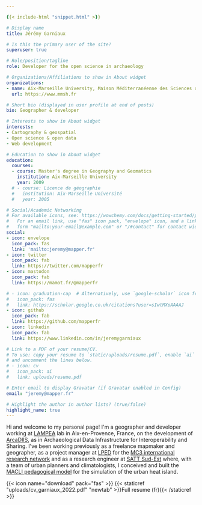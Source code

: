 ```yaml
---

{{< include-html "snippet.html" >}}

# Display name
title: Jérémy Garniaux

# Is this the primary user of the site?
superuser: true

# Role/position/tagline
role: Developer for the open science in archaeology

# Organizations/Affiliations to show in About widget
organizations:
- name: Aix-Marseille University, Maison Méditerranéenne des Sciences de l'Homme
  url: https://www.mmsh.fr

# Short bio (displayed in user profile at end of posts)
bio: Geographer & developer

# Interests to show in About widget
interests:
- Cartography & geospatial
- Open science & open data
- Web development

# Education to show in About widget
education:
  courses:
  - course: Master's degree in Geography and Geomatics
    institution: Aix-Marseille University
    year: 2009
  # - course: Licence de géographie
  #   institution: Aix-Marseille Université
  #   year: 2005

# Social/Academic Networking
# For available icons, see: https://wowchemy.com/docs/getting-started/page-builder/#icons
#   For an email link, use "fas" icon pack, "envelope" icon, and a link in the
#   form "mailto:your-email@example.com" or "/#contact" for contact widget.
social:
- icon: envelope
  icon_pack: fas
  link: 'mailto:jeremy@mapper.fr'
- icon: twitter
  icon_pack: fab
  link: https://twitter.com/mapperfr
- icon: mastodon
  icon_pack: fab
  link: https://mamot.fr/@mapperfr

# - icon: graduation-cap  # Alternatively, use `google-scholar` icon from `ai` icon pack
#   icon_pack: fas
#   link: https://scholar.google.co.uk/citations?user=sIwtMXoAAAAJ
- icon: github
  icon_pack: fab
  link: https://github.com/mapperfr
- icon: linkedin
  icon_pack: fab
  link: https://www.linkedin.com/in/jeremygarniaux

# Link to a PDF of your resume/CV.
# To use: copy your resume to `static/uploads/resume.pdf`, enable `ai` icons in `params.toml`, 
# and uncomment the lines below.
# - icon: cv
#   icon_pack: ai
#   link: uploads/resume.pdf

# Enter email to display Gravatar (if Gravatar enabled in Config)
email: "jeremy@mapper.fr"

# Highlight the author in author lists? (true/false)
highlight_name: true
---
```


Hi and welcome to my personal page! I'm a geographer and developer working at [LAMPEA](https://lampea.cnrs.fr) lab in Aix-en-Provence, France, on the development of [ArcaDIIS](https://arcadiis.science), as in Archaeological Data Infrastructure for Interoperability and Sharing. I've been working previously as a freelance mapmaker and geographer, as a project manager at [LPED](https://lped.fr) for the [MC3 international research network](http://mc3.lped.fr) and as a research engineer at [SATT Sud-Est](https://sattse.com/) where, with a team of urban planners and climatologists, I conceived and built the [MACLI pedagogical model](https://gomet.net/environnement-macli-un-kit-pedagogique-pour-comprendre-les-microclimats-urbains/) for the simulation of the urban heat island. 

{{< icon name="download" pack="fas" >}} {{< staticref "uploads/cv_garniaux_2022.pdf" "newtab" >}}Full resume (fr){{< /staticref >}}

